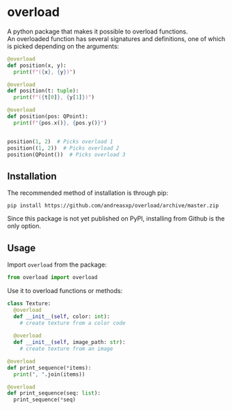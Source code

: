 # overload
A python package that makes it possible to overload functions.  
An overloaded function has several signatures and definitions, one of which is picked depending on the arguments:
```python
@overload
def position(x, y):
  print(f"({x}, {y})")

@overload
def position(t: tuple):
  print(f"({t[0]}, {y[1]})")

@overload
def position(pos: QPoint):
  print(f"{pos.x()}, {pos.y()}")


position(1, 2)  # Picks overload 1
position((1, 2))  # Picks overload 2
position(QPoint())  # Picks overload 3
```

## Installation
The recommended method of installation is through pip:
```
pip install https://github.com/andreasxp/overload/archive/master.zip
```
Since this package is not yet published on PyPI, installing from Github is the only option.

## Usage
Import `overload` from the package:
```python
from overload import overload
```
Use it to overload functions or methods:
```python
class Texture:
  @overload
  def __init__(self, color: int):
    # create texture from a color code
  
  @overload
  def __init__(self, image_path: str):
    # create texture from an image
```
```python
@overload
def print_sequence(*items):
  print(", ".join(items))

@overload
def print_sequence(seq: list):
  print_sequence(*seq)
```
